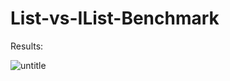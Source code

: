 # List-vs-IList-Benchmark

Results:

![untitle](https://user-images.githubusercontent.com/73221029/125591245-a5128fd5-8ce6-46a8-be23-d00cbcc16fe2.png)
